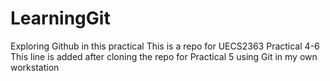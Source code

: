 #  LearningGit
Exploring Github in this practical
This is a repo for UECS2363 Practical 4-6
This line is added after cloning the repo for Practical 5
using Git in my own workstation

